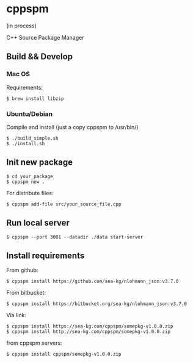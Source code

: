 # cppspm

(in process)

C++ Source Package Manager

## Build && Develop

### Mac OS

Requirements:
```
$ brew install libzip
```


### Ubuntu/Debian

Compile and install (just a copy cppspm to /usr/bin/)
```
$ ./build_simple.sh
$ ./install.sh
```

## Init new package

```
$ cd your_package
$ cppspm new .
```

For distribute files:

```
$ cppspm add-file src/your_source_file.cpp
```

## Run local server

```
$ cppspm --port 3001 --datadir ./data start-server
```

## Install requirements

From github:

```
$ cppspm install https://github.com/sea-kg/nlohmann_json:v3.7.0
```

From bitbucket:
```
$ cppspm install https://bitbucket.org/sea-kg/nlohmann_json:v3.7.0
```

Via link:
```
$ cppspm install https://sea-kg.com/cppspm/somepkg-v1.0.0.zip
$ cppspm install http://sea-kg.com/cppspm/somepkg-v1.0.0.zip
```

from cppspm servers:
```
$ cppspm install cppspm/somepkg-v1.0.0.zip
```

